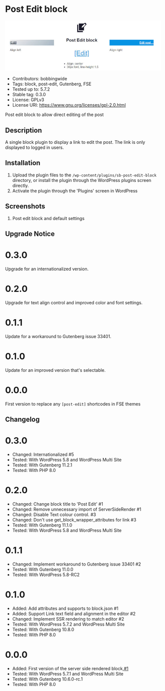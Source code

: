 # Post Edit block 
![banner](https://raw.githubusercontent.com/bobbingwide/sb-post-edit-block/main/assets/sb-post-edit-block-banner-772x250.jpg)
* Contributors:      bobbingwide
* Tags:              block, post-edit, Gutenberg, FSE
* Tested up to:      5.7.2
* Stable tag:        0.3.0
* License:           GPLv3
* License URI:       https://www.gnu.org/licenses/gpl-2.0.html

Post edit block to allow direct editing of the post

## Description 

A single block plugin to display a link to edit the post.
The link is only displayed to logged in users.


## Installation 

1. Upload the plugin files to the `/wp-content/plugins/sb-post-edit-block` directory, or install the plugin through the WordPress plugins screen directly.
1. Activate the plugin through the 'Plugins' screen in WordPress

## Screenshots 
1. Post edit block and default settings

## Upgrade Notice 
# 0.3.0 
Upgrade for an internationalized version.

# 0.2.0 
Upgrade for text align control and improved color and font settings.

# 0.1.1 
Update for a workaround to Gutenberg issue 33401.

# 0.1.0 
Update for an improved version that's selectable.

# 0.0.0 
First version to replace any `[post-edit]` shortcodes in FSE themes

## Changelog 
# 0.3.0 
* Changed: Internationalized #5
* Tested: With WordPress 5.8 and WordPress Multi Site
* Tested: With Gutenberg 11.2.1
* Tested: With PHP 8.0

# 0.2.0 
* Changed: Change block title to 'Post Edit' #1
* Changed: Remove unnecessary import of ServerSideRender #1
* Changed: Disable Text colour control. #3
* Changed: Don't use get_block_wrapper_attributes for link #3
* Tested: With Gutenberg 11.1.0
* Tested: With WordPress 5.8 and WordPress Multi Site

# 0.1.1 
* Changed: Implement workaround to Gutenberg issue 33401 #2
* Tested: With Gutenberg 11.0.0
* Tested: With WordPress 5.8-RC2

# 0.1.0 
* Added: Add attributes and supports to block.json #1
* Added: Support Link text field and alignment in the editor #2
* Changed: Implement SSR rendering to match editor #2
* Tested: With WordPress 5.7.2 and WordPress Multi Site
* Tested: With Gutenberg 10.8.0
* Tested: With PHP 8.0

# 0.0.0 
* Added: First version of the server side rendered block,[#1](https://github.com/bobbingwide/sb-post-edit-block/issues/1)
* Tested: With WordPress 5.7.1 and WordPress Multi Site
* Tested: With Gutenberg 10.6.0-rc.1
* Tested: With PHP 8.0
